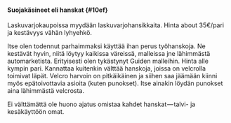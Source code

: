 #### Suojakäsineet eli hanskat {#10ef}

Laskuvarjokaupoissa myydään laskuvarjohansikkaita. Hinta about 35€/pari ja kestävyys vähän lyhyehkö.

Itse olen todennut parhaimmaksi käyttää ihan perus työhanskoja. Ne kestävät hyvin, niitä löytyy kaikissa väreissä, malleissa jne lähimmästä automarketista. Erityisesti olen tykästynyt Guiden malleihin. Hinta alle kympin pari. Kannattaa kuitenkin välttää hanskoja, joissa on velcrolla toimivat läpät. Velcro harvoin on pitkäikäinen ja siihen saa jäämään kiinni myös epätoivottavia asioita \(kuten punokset\). Itse ainakin löydän punokset aina lähimmästä velcrosta.

Ei välttämättä ole huono ajatus omistaa kahdet hanskat — talvi- ja kesäkäyttöön omat.

